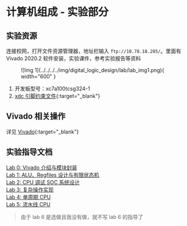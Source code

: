 # 计算机组成 - 实验部分

## 实验资源

连接校网，打开文件资源管理器，地址栏输入 `ftp://10.78.18.205/`。里面有 Vivado 2020.2 软件安装，实验课件，参考实验报告等资料

<figure markdown="span">
    ![Img 1](../../../../img/digital_logic_design/lab/lab_img1.png){ width="600" }
</figure>

1. 开发板型号：xc7a100tcsg324-1
2. [xdc 引脚约束文件](../../../../file/computer_organization/xc7a100tcsg324-1.xdc){:target="_blank"}

## Vivado 相关操作

详见 [Vivado](../../../../application/vivado/index.md){:target="_blank"}

## 实验指导文档

[Lab 0: Vivado 介绍与模块封装](./lab0.md)<br/>
[Lab 1: ALU、Regfiles 设计与有限状态机](./lab1.md)<br/>
[Lab 2: CPU 调试 SOC 系统设计](./lab2.md)<br/>
[Lab 3: 复杂操作实现](./lab3.md)<br/>
[Lab 4: 单周期 CPU](./lab4.md)<br/>
[Lab 5: 流水线 CPU](./lab5.md)

> 由于 lab 6 是选做且我没有做，就不写 lab 6 的指导了